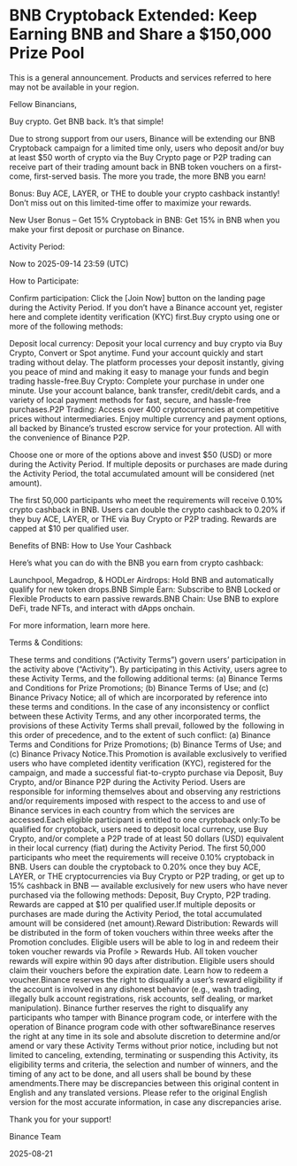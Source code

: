 # BNB Cryptoback Extended: Keep Earning BNB and Share a $150,000 Prize Pool

This is a general announcement. Products and services referred to here may not be available in your region.

Fellow Binancians,

Buy crypto. Get BNB back. It’s that simple!

Due to strong support from our users, Binance will be extending our BNB Cryptoback campaign for a limited time only, users who deposit and/or buy at least $50 worth of crypto via the Buy Crypto page or P2P trading can receive part of their trading amount back in BNB token vouchers on a first-come, first-served basis. The more you trade, the more BNB you earn! 

Bonus: Buy ACE, LAYER, or THE to double your crypto cashback instantly! Don’t miss out on this limited-time offer to maximize your rewards.

New User Bonus – Get 15% Cryptoback in BNB: Get 15% in BNB when you make your first deposit or purchase on Binance. 

Activity Period:

Now to 2025-09-14 23:59 (UTC)

How to Participate:

Confirm participation: Click the [Join Now] button on the landing page during the Activity Period. If you don’t have a Binance account yet, register here and complete identity verification (KYC) first.Buy crypto using one or more of the following methods:

Deposit local currency: Deposit your local currency and buy crypto via Buy Crypto, Convert or Spot anytime. Fund your account quickly and start trading without delay. The platform processes your deposit instantly, giving you peace of mind and making it easy to manage your funds and begin trading hassle-free.Buy Crypto: Complete your purchase in under one minute. Use your account balance, bank transfer, credit/debit cards, and a variety of local payment methods for fast, secure, and hassle-free purchases.P2P Trading: Access over 400 cryptocurrencies at competitive prices without intermediaries. Enjoy multiple currency and payment options, all backed by Binance’s trusted escrow service for your protection. All with the convenience of Binance P2P.

Choose one or more of the options above and invest $50 (USD) or more during the Activity Period. If multiple deposits or purchases are made during the Activity Period, the total accumulated amount will be considered (net amount).

The first 50,000 participants who meet the requirements will receive 0.10% crypto cashback in BNB. Users can double the crypto cashback to 0.20% if they buy ACE, LAYER, or THE via Buy Crypto or P2P trading. Rewards are capped at $10 per qualified user.

Benefits of BNB: How to Use Your Cashback

Here’s what you can do with the BNB you earn from crypto cashback:

Launchpool, Megadrop, & HODLer Airdrops: Hold BNB and automatically qualify for new token drops.BNB Simple Earn: Subscribe to BNB Locked or Flexible Products to earn passive rewards.BNB Chain: Use BNB to explore DeFi, trade NFTs, and interact with dApps onchain.

For more information, learn more here.

Terms & Conditions:

These terms and conditions (“Activity Terms”) govern users’ participation in the activity above (“Activity”). By participating in this Activity, users agree to these Activity Terms, and the following additional terms: (a) Binance Terms and Conditions for Prize Promotions; (b) Binance Terms of Use; and (c) Binance Privacy Notice; all of which are incorporated by reference into these terms and conditions. In the case of any inconsistency or conflict between these Activity Terms, and any other incorporated terms, the provisions of these Activity Terms shall prevail, followed by the  following in this order of precedence, and to the extent of such conflict: (a) Binance Terms and Conditions for Prize Promotions; (b) Binance Terms of Use; and (c) Binance Privacy Notice.This Promotion is available exclusively to verified users who have completed identity verification (KYC), registered for the campaign, and made a successful fiat-to-crypto purchase via Deposit, Buy Crypto, and/or Binance P2P during the Activity Period. Users are responsible for informing themselves about and observing any restrictions and/or requirements imposed with respect to the access to and use of Binance services in each country from which the services are accessed.Each eligible participant is entitled to one cryptoback only:To be qualified for cryptoback, users need to deposit local currency, use Buy Crypto, and/or complete a P2P trade of at least 50 dollars (USD) equivalent in their local currency (fiat) during the Activity Period. The first 50,000 participants who meet the requirements will receive 0.10% cryptoback in BNB. Users can double the cryptoback to 0.20% once they buy ACE, LAYER, or THE cryptocurrencies via Buy Crypto or P2P trading, or get up to 15% cashback in BNB — available exclusively for new users who have never purchased via the following methods: Deposit, Buy Crypto, P2P trading. Rewards are capped at $10 per qualified user.If multiple deposits or purchases are made during the Activity Period, the total accumulated amount will be considered (net amount).Reward Distribution: Rewards will be distributed in the form of token vouchers within three weeks after the Promotion concludes. Eligible users will be able to log in and redeem their token voucher rewards via Profile > Rewards Hub. All token voucher rewards will expire within 90 days after distribution. Eligible users should claim their vouchers before the expiration date. Learn how to redeem a voucher.Binance reserves the right to disqualify a user’s reward eligibility if the account is involved in any dishonest behavior (e.g., wash trading, illegally bulk account registrations, risk accounts, self dealing, or market manipulation). Binance further reserves the right to disqualify any participants who tamper with Binance program code, or interfere with the operation of Binance program code with other softwareBinance reserves the right at any time in its sole and absolute discretion to determine and/or amend or vary these Activity Terms without prior notice, including but not limited to canceling, extending, terminating or suspending this Activity, its eligibility terms and criteria, the selection and number of winners, and the timing of any act to be done, and all users shall be bound by these amendments.There may be discrepancies between this original content in English and any translated versions. Please refer to the original English version for the most accurate information, in case any discrepancies arise.

Thank you for your support!

Binance Team

2025-08-21